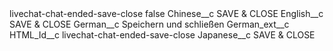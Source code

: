 <?xml version="1.0" encoding="UTF-8"?>
<CustomMetadata xmlns="http://soap.sforce.com/2006/04/metadata" xmlns:xsi="http://www.w3.org/2001/XMLSchema-instance" xmlns:xsd="http://www.w3.org/2001/XMLSchema">
    <label>livechat-chat-ended-save-close</label>
    <protected>false</protected>
    <values>
        <field>Chinese__c</field>
        <value xsi:type="xsd:string">SAVE &amp; CLOSE</value>
    </values>
    <values>
        <field>English__c</field>
        <value xsi:type="xsd:string">SAVE &amp; CLOSE</value>
    </values>
    <values>
        <field>German__c</field>
        <value xsi:type="xsd:string">Speichern und schließen</value>
    </values>
    <values>
        <field>German_ext__c</field>
        <value xsi:nil="true"/>
    </values>
    <values>
        <field>HTML_Id__c</field>
        <value xsi:type="xsd:string">livechat-chat-ended-save-close</value>
    </values>
    <values>
        <field>Japanese__c</field>
        <value xsi:type="xsd:string">SAVE &amp; CLOSE</value>
    </values>
</CustomMetadata>
